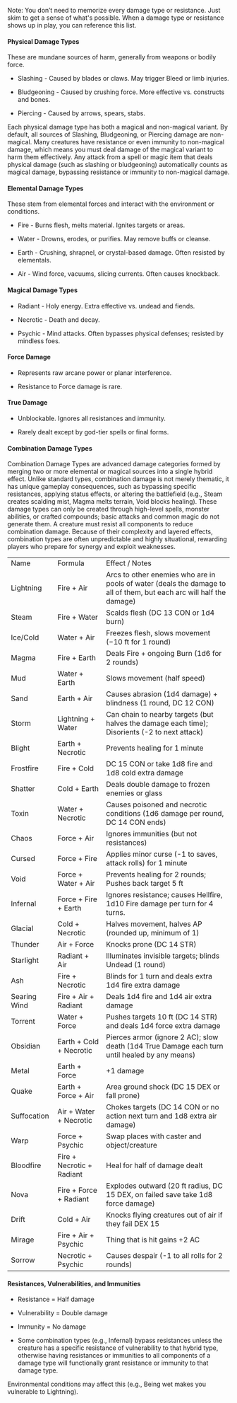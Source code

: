 Note: You don’t need to memorize every damage type or resistance. Just skim to get a sense of what's possible. When a damage type or resistance shows up in play, you can reference this list.

#### Physical Damage Types

These are mundane sources of harm, generally from weapons or bodily force.

- Slashing - Caused by blades or claws. May trigger Bleed or limb injuries.
    
- Bludgeoning - Caused by crushing force. More effective vs. constructs and bones.
    
- Piercing - Caused by arrows, spears, stabs.
    

Each physical damage type has both a magical and non-magical variant. By default, all sources of Slashing, Bludgeoning, or Piercing damage are non-magical. Many creatures have resistance or even immunity to non-magical damage, which means you must deal damage of the magical variant to harm them effectively. Any attack from a spell or magic item that deals physical damage (such as slashing or bludgeoning) automatically counts as magical damage, bypassing resistance or immunity to non-magical damage.

#### Elemental Damage Types

These stem from elemental forces and interact with the environment or conditions.

- Fire - Burns flesh, melts material. Ignites targets or areas.
    
- Water - Drowns, erodes, or purifies. May remove buffs or cleanse.
    
- Earth - Crushing, shrapnel, or crystal-based damage. Often resisted by elementals.
    
- Air - Wind force, vacuums, slicing currents. Often causes knockback.
    

#### Magical Damage Types

- Radiant - Holy energy. Extra effective vs. undead and fiends.
    
- Necrotic - Death and decay.
    
- Psychic - Mind attacks. Often bypasses physical defenses; resisted by mindless foes.
    

#### Force Damage

- Represents raw arcane power or planar interference.
    
- Resistance to Force damage is rare.
    

#### True Damage

- Unblockable. Ignores all resistances and immunity.
    
- Rarely dealt except by god-tier spells or final forms.
    

#### Combination Damage Types 

Combination Damage Types are advanced damage categories formed by merging two or more elemental or magical sources into a single hybrid effect. Unlike standard types, combination damage is not merely thematic, it has unique gameplay consequences, such as bypassing specific resistances, applying status effects, or altering the battlefield (e.g., Steam creates scalding mist, Magma melts terrain, Void blocks healing). These damage types can only be created through high-level spells, monster abilities, or crafted compounds; basic attacks and common magic do not generate them. A creature must resist all components to reduce combination damage. Because of their complexity and layered effects, combination types are often unpredictable and highly situational, rewarding players who prepare for synergy and exploit weaknesses.

|   |   |   |
|---|---|---|
|Name|Formula|Effect / Notes|
|Lightning|Fire + Air|Arcs to other enemies who are in pools of water (deals the damage to all of them, but each arc will half the damage)|
|Steam|Fire + Water|Scalds flesh (DC 13 CON or 1d4 burn)|
|Ice/Cold|Water + Air|Freezes flesh, slows movement (−10 ft for 1 round)|
|Magma|Fire + Earth|Deals Fire + ongoing Burn (1d6 for 2 rounds)|
|Mud|Water + Earth|Slows movement (half speed)|
|Sand|Earth + Air|Causes abrasion (1d4 damage) + blindness (1 round, DC 12 CON)|
|Storm|Lightning + Water|Can chain to nearby targets (but halves the damage each time); Disorients (-2 to next attack)|
|Blight|Earth + Necrotic|Prevents healing for 1 minute|
|Frostfire|Fire + Cold|DC 15 CON or take 1d8 fire and 1d8 cold extra damage|
|Shatter|Cold + Earth|Deals double damage to frozen enemies or glass|
|Toxin|Water + Necrotic|Causes poisoned and necrotic conditions (1d6 damage per round, DC 14 CON ends)|
|Chaos|Force + Air|Ignores immunities (but not resistances)|
|Cursed|Force + Fire|Applies minor curse (-1 to saves, attack rolls) for 1 minute|
|Void|Force + Water + Air|Prevents healing for 2 rounds; Pushes back target 5 ft|
|Infernal|Force + Fire + Earth|Ignores resistance; causes Hellfire, 1d10 Fire damage per turn for 4 turns.|
|Glacial|Cold + Necrotic|Halves movement, halves AP (rounded up, minimum of 1)|
|Thunder|Air + Force|Knocks prone (DC 14 STR)|
|Starlight|Radiant + Air|Illuminates invisible targets; blinds Undead (1 round)|
|Ash|Fire + Necrotic|Blinds for 1 turn and deals extra 1d4 fire extra damage|
|Searing Wind|Fire + Air + Radiant|Deals 1d4 fire and 1d4 air extra damage|
|Torrent|Water + Force|Pushes targets 10 ft (DC 14 STR) and deals 1d4 force extra damage|
|Obsidian|Earth + Cold + Necrotic|Pierces armor (ignore 2 AC); slow death (1d4 True Damage each turn until healed by any means)|
|Metal|Earth + Force|+1 damage|
|Quake|Earth + Force + Air|Area ground shock (DC 15 DEX or fall prone)|
|Suffocation|Air + Water + Necrotic|Chokes targets (DC 14 CON or no action next turn and 1d8 extra air damage)|
|Warp|Force + Psychic|Swap places with caster and object/creature|
|Bloodfire|Fire + Necrotic + Radiant|Heal for half of damage dealt|
|Nova|Fire + Force + Radiant|Explodes outward (20 ft radius, DC 15 DEX, on failed save take 1d8 force damage)|
|Drift|Cold + Air|Knocks flying creatures out of air if they fail DEX 15|
|Mirage|Fire + Air + Psychic|Thing that is hit gains +2 AC|
|Sorrow|Necrotic + Psychic|Causes despair (-1 to all rolls for 2 rounds)|

#### Resistances, Vulnerabilities, and Immunities

- Resistance = Half damage
    
- Vulnerability = Double damage
    
- Immunity = No damage
    
- Some combination types (e.g., Infernal) bypass resistances unless the creature has a specific resistance of vulnerability to that hybrid type, otherwise having resistances or immunities to all components of a damage type will functionally grant resistance or immunity to that damage type. 
    

Environmental conditions may affect this (e.g., Being wet makes you vulnerable to Lightning).